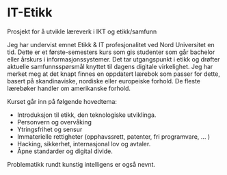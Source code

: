 # IT-Etikk
Prosjekt for å utvikle læreverk i IKT og etikk/samfunn

Jeg har undervist emnet Etikk & IT profesjonalitet ved Nord Universitet en tid. Dette er et første-semesters kurs som gis studenter som går bachelor eller årskurs i informasjonssystemer. Det tar utgangspunkt i etikk og drøfter aktuelle samfunnsspørsmål knyttet til dagens digitale virkelighet. Jeg har merket meg at det knapt finnes en oppdatert lærebok som passer for dette, basert på skandinaviske, nordiske eller europeiske forhold. De fleste lærebøker handler om amerikanske forhold. 

Kurset går inn på følgende hovedtema: 
* Introduksjon til etikk, den teknologiske utviklinga. 
* Personvern og overvåking
* Ytringsfrihet og sensur
* Immaterielle rettigheter (opphavssrett, patenter, fri programvare, ... )
* Hacking, sikkerhet, internasjonal lov og avtaler. 
* Åpne standarder og digital divide.

Problematikk rundt kunstig intelligens er også nevnt. 
